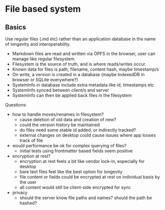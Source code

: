# File based system

## Basics
Use regular files (.md etc) rather than an application database in the name of longevity and interoperability.

- Markdown files are read and written via OPFS in the browser, user can manage like regular filesystem.
- Filesystem is the source of truth, and is where reads/writes occur.
- Known data for files is path, filename, content hash, maybe timestamp/s
- On write, a version is created in a database (maybe IndexedDB in browser or SQLite everywhere?)
- SystemInfo in database include extra metadata like id, timestamps etc
- SystemInfo synced between client/s and server
- SystemInfo can then be applied back files in the filesystem

Questions:
- how to handle moves/renames in filesystem?
  - cause deletion of old data and creation of new?
  - could the version history be maintained
  - do files need some stable id added, or indirectly tracked?
  - external changes on desktop could cause issues where app looses track of file
- would performance be ok for complex querying of files?
  - initial tests using frontmatter based fields seem positive
- encryption at rest?
  - encryption at rest feels a bit like vendor lock-in, especially for desktop
  - bare text files feel like the best option for longevity
  - file content or fields could be encrypted at rest on individual basis by the user
  - all content would still be client-side encrypted for sync
- privacy
  - should the server know file paths and names? should the path be hashed?
